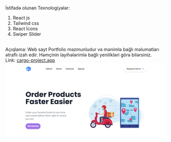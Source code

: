 İstifadə olunan Texnologiyalar:

1. React js
2. Tailwind css
3. React İcons
4. Swiper Slider
<br/>
Açıqlama: Web sayt Portfolio məzmunludur və mənimlə bağlı məlumatları ətraflı izah edir. Həmçinin layihələrimlə bağlı yenilikləri görə bilərsiniz.
<br/>
Link: <a href="https://test-project-tau-eight.vercel.app">cargo-project.app</a>
<div><img src="./src/images/images-website.png" alt=""/></div>